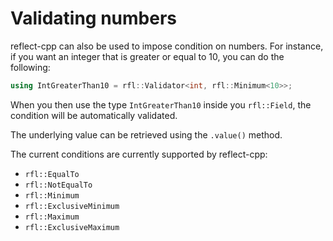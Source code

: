 # Validating numbers

reflect-cpp can also be used to impose condition on numbers. For instance, 
if you want an integer that is greater or equal to 10, you can do the following:

```cpp
using IntGreaterThan10 = rfl::Validator<int, rfl::Minimum<10>>;
```

When you then use the type `IntGreaterThan10` inside you `rfl::Field`, the condition will be automatically
validated.

The underlying value can be retrieved using the `.value()` method.

The current conditions are currently supported by reflect-cpp:

- `rfl::EqualTo`
- `rfl::NotEqualTo`
- `rfl::Minimum`
- `rfl::ExclusiveMinimum`
- `rfl::Maximum`
- `rfl::ExclusiveMaximum`
